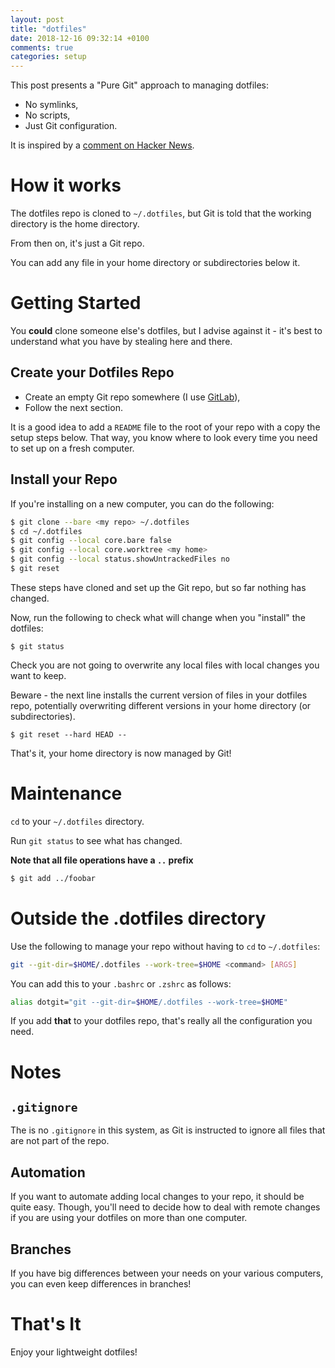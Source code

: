```yaml
---
layout: post
title: "dotfiles"
date: 2018-12-16 09:32:14 +0100
comments: true
categories: setup
---
```

This post presents a "Pure Git" approach to managing dotfiles:

* No symlinks,
* No scripts,
* Just Git configuration.

It is inspired by a [comment on Hacker News](https://news.ycombinator.com/item?id=11070797).

# How it works

The dotfiles repo is cloned to `~/.dotfiles`, but Git is told that
the working directory is the home directory.

From then on, it's just a Git repo.

You can add any file in your home directory or subdirectories below it.

# Getting Started

You **could** clone someone else's dotfiles, but I advise against it -
it's best to understand what you have by stealing here and there.

## Create your Dotfiles Repo

* Create an empty Git repo somewhere (I use [GitLab](https://gitlab.com/)),
* Follow the next section.

It is a good idea to add a `README` file to the root of your repo with a copy
the setup steps below. That way, you know where to look every time
you need to set up on a fresh computer.

## Install your Repo

If you're installing on a new computer, you can do the following:

```bash
$ git clone --bare <my repo> ~/.dotfiles
$ cd ~/.dotfiles
$ git config --local core.bare false
$ git config --local core.worktree <my home>
$ git config --local status.showUntrackedFiles no
$ git reset
```

These steps have cloned and set up the Git repo, but so far nothing has changed.

Now, run the following to check what will change when you "install" the
dotfiles:

```
$ git status
```

Check you are not going to overwrite any local files with local changes
you want to keep.

Beware - the next line installs the current version of files in your dotfiles
repo, potentially overwriting different versions in your home directory (or
subdirectories).

```
$ git reset --hard HEAD --
```

That's it, your home directory is now managed by Git!

# Maintenance

`cd` to your `~/.dotfiles` directory.

Run `git status` to see what has changed.

**Note that all file operations have a `..` prefix**

```bash
$ git add ../foobar
```

# Outside the .dotfiles directory

Use the following to manage your repo without having to `cd` to `~/.dotfiles`:

```bash
git --git-dir=$HOME/.dotfiles --work-tree=$HOME <command> [ARGS]
```

You can add this to your `.bashrc` or `.zshrc` as follows:

```bash
alias dotgit="git --git-dir=$HOME/.dotfiles --work-tree=$HOME"
```

If you add **that** to your dotfiles repo, that's really all the
configuration you need.

# Notes

## `.gitignore`

The is no `.gitignore` in this system, as Git is instructed to ignore all
files that are not part of the repo.

## Automation

If you want to automate adding local changes to your repo, it should be
quite easy. Though, you'll need to decide how to deal with remote changes
if you are using your dotfiles on more than one computer.

## Branches

If you have big differences between your needs on your various computers,
you can even keep differences in branches!

# That's It

Enjoy your lightweight dotfiles!
